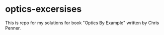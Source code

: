 # optics-excersises

This is repo for my solutions for book "Optics By Example" written by Chris Penner.